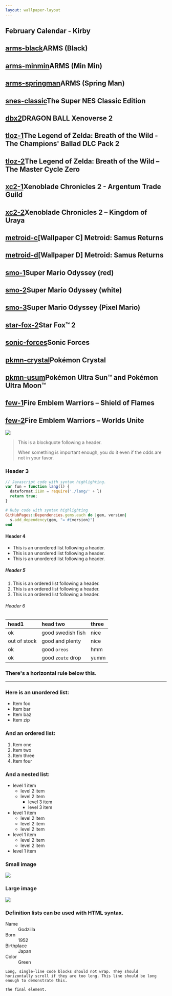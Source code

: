```yaml
---
layout: wallpaper-layout
---
```

## [](#header-2)February Calendar - Kirby

## [arms-black](#header-2)ARMS (Black)
## [arms-minmin](#header-2)ARMS (Min Min)
## [arms-springman](#header-2)ARMS (Spring Man)

## [snes-classic](#header-2)The Super NES Classic Edition

## [dbx2](#header-2)DRAGON BALL Xenoverse 2

## [tloz-1](#header-2)The Legend of Zelda: Breath of the Wild - The Champions' Ballad DLC Pack 2
## [tloz-2](#header-2)The Legend of Zelda: Breath of the Wild – The Master Cycle Zero

## [xc2-1](#header-2)Xenoblade Chronicles 2 - Argentum Trade Guild
## [xc2-2](#header-2)Xenoblade Chronicles 2 – Kingdom of Uraya

## [metroid-c](#header-2)[Wallpaper C] Metroid: Samus Returns
## [metroid-d](#header-2)[Wallpaper D] Metroid: Samus Returns

## [smo-1](#header-2)Super Mario Odyssey (red)
## [smo-2](#header-2)Super Mario Odyssey (white)
## [smo-3](#header-2)Super Mario Odyssey (Pixel Mario)

## [star-fox-2](#header-2)Star Fox™ 2

## [sonic-forces](#header-2)Sonic Forces

## [pkmn-crystal](#header-2)Pokémon Crystal
## [pkmn-usum](#header-2)Pokémon Ultra Sun™ and Pokémon Ultra Moon™

## [few-1](#header-2)Fire Emblem Warriors – Shield of Flames
## [few-2](#header-2)Fire Emblem Warriors – Worlds Unite

![](https://assets-cdn.github.com/images/icons/emoji/octocat.png)
> This is a blockquote following a header.
>
> When something is important enough, you do it even if the odds are not in your favor.

### [](#header-3)Header 3

```js
// Javascript code with syntax highlighting.
var fun = function lang(l) {
  dateformat.i18n = require('./lang/' + l)
  return true;
}
```

```ruby
# Ruby code with syntax highlighting
GitHubPages::Dependencies.gems.each do |gem, version|
  s.add_dependency(gem, "= #{version}")
end
```

#### [](#header-4)Header 4

*   This is an unordered list following a header.
*   This is an unordered list following a header.
*   This is an unordered list following a header.

##### [](#header-5)Header 5

1.  This is an ordered list following a header.
2.  This is an ordered list following a header.
3.  This is an ordered list following a header.

###### [](#header-6)Header 6

| head1        | head two          | three |
|:-------------|:------------------|:------|
| ok           | good swedish fish | nice  |
| out of stock | good and plenty   | nice  |
| ok           | good `oreos`      | hmm   |
| ok           | good `zoute` drop | yumm  |

### There's a horizontal rule below this.

* * *

### Here is an unordered list:

*   Item foo
*   Item bar
*   Item baz
*   Item zip

### And an ordered list:

1.  Item one
1.  Item two
1.  Item three
1.  Item four

### And a nested list:

- level 1 item
  - level 2 item
  - level 2 item
    - level 3 item
    - level 3 item
- level 1 item
  - level 2 item
  - level 2 item
  - level 2 item
- level 1 item
  - level 2 item
  - level 2 item
- level 1 item

### Small image

![](https://assets-cdn.github.com/images/icons/emoji/octocat.png)

### Large image

![](https://guides.github.com/activities/hello-world/branching.png)


### Definition lists can be used with HTML syntax.

<dl>
<dt>Name</dt>
<dd>Godzilla</dd>
<dt>Born</dt>
<dd>1952</dd>
<dt>Birthplace</dt>
<dd>Japan</dd>
<dt>Color</dt>
<dd>Green</dd>
</dl>

```
Long, single-line code blocks should not wrap. They should horizontally scroll if they are too long. This line should be long enough to demonstrate this.
```

```
The final element.
```
